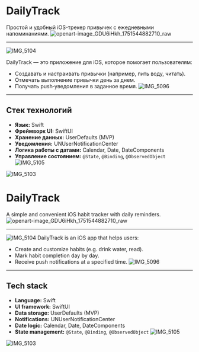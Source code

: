 # DailyTrack 

Простой и удобный iOS-трекер привычек с ежедневными напоминаниями.
![openart-image_GDU6iHkh_1751544882710_raw](https://github.com/user-attachments/assets/a5ae684a-a2c9-48b7-a8db-92acfeac8b0e)


---
![IMG_5104](https://github.com/user-attachments/assets/a80f4be7-8788-49d4-a90f-42489200b72c)

DailyTrack — это приложение для iOS, которое помогает пользователям:
- Создавать и настраивать привычки (например, пить воду, читать).
- Отмечать выполнение привычки день за днем.
- Получать push‑уведомления в заданное время.
![IMG_5096](https://github.com/user-attachments/assets/09fb223a-42bf-4f22-bf54-5a36b9f8f1e6)

---

## Стек технологий

- **Язык:** Swift  
- **Фреймворк UI:** SwiftUI  
- **Хранение данных:** UserDefaults (MVP)  
- **Уведомления:** UNUserNotificationCenter  
- **Логика работы с датами:** Calendar, Date, DateComponents  
- **Управление состоянием:** `@State`, `@Binding`, `@ObservedObject`  
![IMG_5105](https://github.com/user-attachments/assets/fceccb5c-15b0-4529-89e5-582560f2f865)


![IMG_5103](https://github.com/user-attachments/assets/14253645-c41e-44c5-a48c-6ab3d313f368)


# DailyTrack

A simple and convenient iOS habit tracker with daily reminders.
![openart-image_GDU6iHkh_1751544882710_raw](https://github.com/user-attachments/assets/a5ae684a-a2c9-48b7-a8db-92acfeac8b0e)

---
![IMG_5104](https://github.com/user-attachments/assets/a80f4be7-8788-49d4-a90f-42489200b72c)
DailyTrack is an iOS app that helps users:
- Create and customize habits (e.g. drink water, read).
- Mark habit completion day by day.
- Receive push notifications at a specified time.
![IMG_5096](https://github.com/user-attachments/assets/09fb223a-42bf-4f22-bf54-5a36b9f8f1e6)

---

## Tech stack

- **Language:** Swift
- **UI framework:** SwiftUI
- **Data storage:** UserDefaults (MVP)
- **Notifications:** UNUserNotificationCenter
- **Date logic:** Calendar, Date, DateComponents
- **State management:** `@State`, `@Binding`, `@ObservedObject`
![IMG_5105](https://github.com/user-attachments/assets/fceccb5c-15b0-4529-89e5-582560f2f865)


![IMG_5103](https://github.com/user-attachments/assets/14253645-c41e-44c5-a48c-6ab3d313f368)

